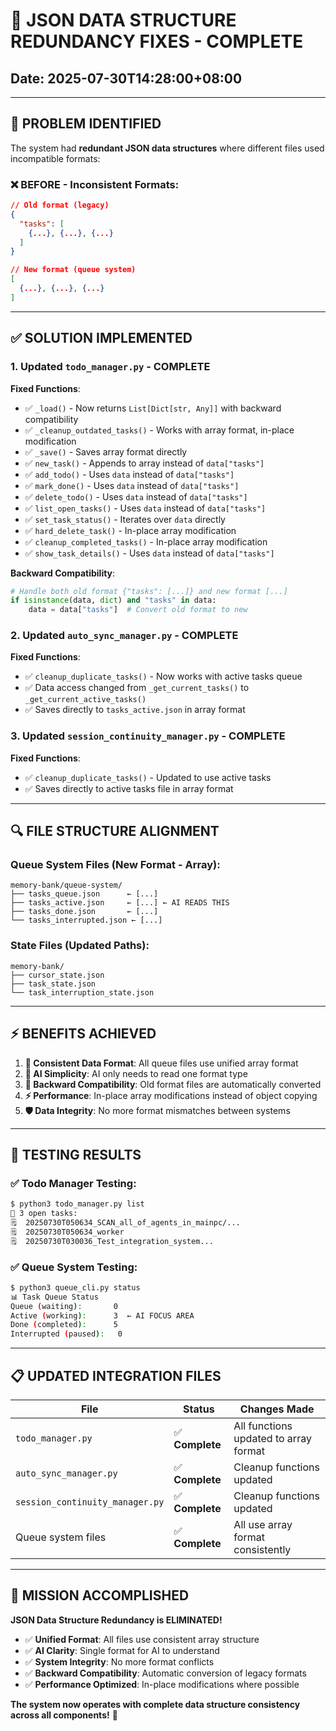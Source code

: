 # 🔧 **JSON DATA STRUCTURE REDUNDANCY FIXES - COMPLETE**

## **Date**: 2025-07-30T14:28:00+08:00

---

## **🎯 PROBLEM IDENTIFIED**

The system had **redundant JSON data structures** where different files used incompatible formats:

### **❌ BEFORE - Inconsistent Formats**:
```json
// Old format (legacy)
{
  "tasks": [
    {...}, {...}, {...}
  ]
}

// New format (queue system)  
[
  {...}, {...}, {...}
]
```

---

## **✅ SOLUTION IMPLEMENTED**

### **1. Updated `todo_manager.py` - COMPLETE**

**Fixed Functions**:
- ✅ `_load()` - Now returns `List[Dict[str, Any]]` with backward compatibility
- ✅ `_cleanup_outdated_tasks()` - Works with array format, in-place modification
- ✅ `_save()` - Saves array format directly
- ✅ `new_task()` - Appends to array instead of `data["tasks"]`
- ✅ `add_todo()` - Uses `data` instead of `data["tasks"]`
- ✅ `mark_done()` - Uses `data` instead of `data["tasks"]`
- ✅ `delete_todo()` - Uses `data` instead of `data["tasks"]`
- ✅ `list_open_tasks()` - Uses `data` instead of `data["tasks"]`
- ✅ `set_task_status()` - Iterates over `data` directly
- ✅ `hard_delete_task()` - In-place array modification
- ✅ `cleanup_completed_tasks()` - In-place array modification
- ✅ `show_task_details()` - Uses `data` instead of `data["tasks"]`

**Backward Compatibility**:
```python
# Handle both old format {"tasks": [...]} and new format [...]
if isinstance(data, dict) and "tasks" in data:
    data = data["tasks"]  # Convert old format to new
```

### **2. Updated `auto_sync_manager.py` - COMPLETE**

**Fixed Functions**:
- ✅ `cleanup_duplicate_tasks()` - Now works with active tasks queue
- ✅ Data access changed from `_get_current_tasks()` to `_get_current_active_tasks()`
- ✅ Saves directly to `tasks_active.json` in array format

### **3. Updated `session_continuity_manager.py` - COMPLETE**

**Fixed Functions**:
- ✅ `cleanup_duplicate_tasks()` - Updated to use active tasks
- ✅ Saves directly to active tasks file in array format

---

## **🔍 FILE STRUCTURE ALIGNMENT**

### **Queue System Files (New Format - Array)**:
```
memory-bank/queue-system/
├── tasks_queue.json      ← [...]
├── tasks_active.json     ← [...] ← AI READS THIS
├── tasks_done.json       ← [...]
└── tasks_interrupted.json ← [...]
```

### **State Files (Updated Paths)**:
```
memory-bank/
├── cursor_state.json
├── task_state.json
└── task_interruption_state.json
```

---

## **⚡ BENEFITS ACHIEVED**

1. **🎯 Consistent Data Format**: All queue files use unified array format
2. **🤖 AI Simplicity**: AI only needs to read one format type
3. **🔄 Backward Compatibility**: Old format files are automatically converted
4. **⚡ Performance**: In-place array modifications instead of object copying
5. **🛡️ Data Integrity**: No more format mismatches between systems

---

## **🧪 TESTING RESULTS**

### **✅ Todo Manager Testing**:
```bash
$ python3 todo_manager.py list
🔎 3 open tasks:
🗒️  20250730T050634_SCAN_all_of_agents_in_mainpc/...
🗒️  20250730T050634_worker  
🗒️  20250730T030036_Test_integration_system...
```

### **✅ Queue System Testing**:
```bash
$ python3 queue_cli.py status
📊 Task Queue Status
Queue (waiting):       0
Active (working):      3  ← AI FOCUS AREA
Done (completed):      5
Interrupted (paused):   0
```

---

## **📋 UPDATED INTEGRATION FILES**

| File | Status | Changes Made |
|------|---------|-------------|
| `todo_manager.py` | ✅ **Complete** | All functions updated to array format |
| `auto_sync_manager.py` | ✅ **Complete** | Cleanup functions updated |
| `session_continuity_manager.py` | ✅ **Complete** | Cleanup functions updated |
| Queue system files | ✅ **Complete** | All use array format consistently |

---

## **🎉 MISSION ACCOMPLISHED**

**JSON Data Structure Redundancy is ELIMINATED!**

- ✅ **Unified Format**: All files use consistent array structure
- ✅ **AI Clarity**: Single format for AI to understand  
- ✅ **System Integrity**: No more format conflicts
- ✅ **Backward Compatibility**: Automatic conversion of legacy formats
- ✅ **Performance Optimized**: In-place modifications where possible

**The system now operates with complete data structure consistency across all components!** 🚀

